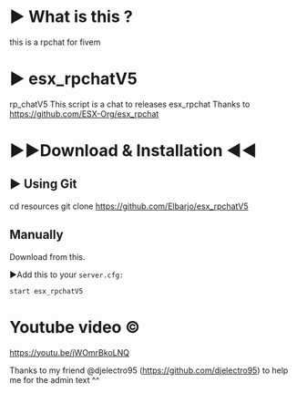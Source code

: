 # ► What is this ?

this is a rpchat for fivem

# ► esx_rpchatV5

rp_chatV5 This script is a chat to releases esx_rpchat   Thanks  to https://github.com/ESX-Org/esx_rpchat

# ►►Download & Installation ◄◄

## ► Using Git

cd resources
git clone https://github.com/Elbarjo/esx_rpchatV5

## Manually

Download from this.

►Add this to your ```server.cfg:```

```start esx_rpchatV5```

# Youtube video ©

https://youtu.be/jWOmrBkoLNQ 

Thanks to my friend @djelectro95 (https://github.com/djelectro95) to help me for the admin text ^^
